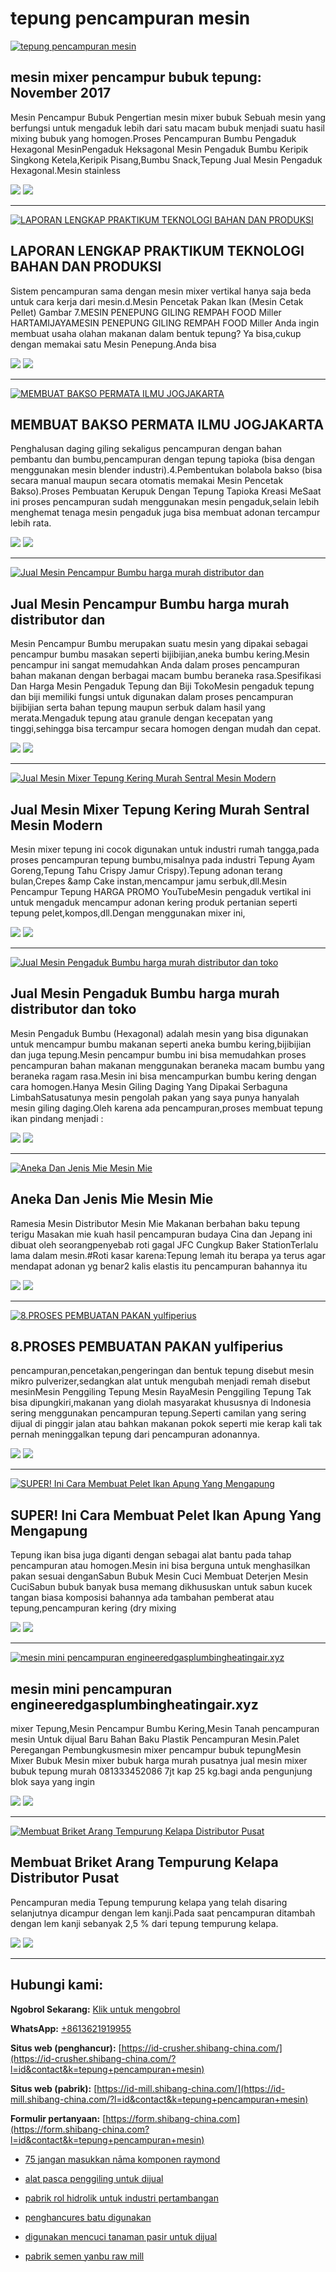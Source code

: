 # tepung pencampuran mesin

<a href="https://swt.shibang-china.com/?l=id&img&k=tepung+pencampuran+mesin" target="_blank">![tepung pencampuran mesin](http://static.shibang-china.com/all-800x300/445.jpg)</a>

## mesin mixer pencampur bubuk tepung: November 2017
Mesin Pencampur Bubuk Pengertian mesin mixer bubuk Sebuah mesin yang berfungsi untuk mengaduk lebih dari satu macam bubuk menjadi suatu hasil mixing bubuk yang homogen.Proses Pencampuran Bumbu Pengaduk Hexagonal MesinPengaduk Heksagonal Mesin Pengaduk Bumbu Keripik Singkong Ketela,Keripik Pisang,Bumbu Snack,Tepung Jual Mesin Pengaduk Hexagonal.Mesin stainless


<a href="https://whatsapp.shibangsoft.com/WhatsApp.php" target="_blank" title="WhatsApp">![](http://static.shibang-china.com/icon/whatsapp.png)</a> <a href="https://swt.shibang-china.com/?l=id&icon&k=tepung+pencampuran+mesin" target="_blank">![](http://static.shibang-china.com/icon/chat-id.png)</a>

---

<a href="https://swt.shibang-china.com/?l=id&img&k=tepung+pencampuran+mesin" target="_blank">![LAPORAN LENGKAP PRAKTIKUM TEKNOLOGI BAHAN DAN PRODUKSI](http://static.shibang-china.com/all-800x300/870.jpg)</a>

## LAPORAN LENGKAP PRAKTIKUM TEKNOLOGI BAHAN DAN PRODUKSI
Sistem pencampuran sama dengan mesin mixer vertikal hanya saja beda untuk cara kerja dari mesin.d.Mesin Pencetak Pakan Ikan (Mesin Cetak Pellet) Gambar 7.MESIN PENEPUNG GILING REMPAH FOOD Miller HARTAMIJAYAMESIN PENEPUNG GILING REMPAH FOOD Miller Anda ingin membuat usaha olahan makanan dalam bentuk tepung? Ya bisa,cukup dengan memakai satu Mesin Penepung.Anda bisa


<a href="https://whatsapp.shibangsoft.com/WhatsApp.php" target="_blank" title="WhatsApp">![](http://static.shibang-china.com/icon/whatsapp.png)</a> <a href="https://swt.shibang-china.com/?l=id&icon&k=tepung+pencampuran+mesin" target="_blank">![](http://static.shibang-china.com/icon/chat-id.png)</a>

---

<a href="https://swt.shibang-china.com/?l=id&img&k=tepung+pencampuran+mesin" target="_blank">![MEMBUAT BAKSO PERMATA ILMU JOGJAKARTA](http://static.shibang-china.com/all-800x300/600.jpg)</a>

## MEMBUAT BAKSO PERMATA ILMU JOGJAKARTA
Penghalusan daging giling sekaligus pencampuran dengan bahan pembantu dan bumbu,pencampuran dengan tepung tapioka (bisa dengan menggunakan mesin blender industri).4.Pembentukan bolabola bakso (bisa secara manual maupun secara otomatis memakai Mesin Pencetak Bakso).Proses Pembuatan Kerupuk Dengan Tepung Tapioka Kreasi MeSaat ini proses pencampuran sudah menggunakan mesin pengaduk,selain lebih menghemat tenaga mesin pengaduk juga bisa membuat adonan tercampur lebih rata.


<a href="https://whatsapp.shibangsoft.com/WhatsApp.php" target="_blank" title="WhatsApp">![](http://static.shibang-china.com/icon/whatsapp.png)</a> <a href="https://swt.shibang-china.com/?l=id&icon&k=tepung+pencampuran+mesin" target="_blank">![](http://static.shibang-china.com/icon/chat-id.png)</a>

---

<a href="https://swt.shibang-china.com/?l=id&img&k=tepung+pencampuran+mesin" target="_blank">![Jual Mesin Pencampur Bumbu harga murah distributor dan](http://static.shibang-china.com/all-800x300/1350.jpg)</a>

## Jual Mesin Pencampur Bumbu harga murah distributor dan
Mesin Pencampur Bumbu merupakan suatu mesin yang dipakai sebagai pencampur bumbu masakan seperti bijibijian,aneka bumbu kering.Mesin pencampur ini sangat memudahkan Anda dalam proses pencampuran bahan makanan dengan berbagai macam bumbu beraneka rasa.Spesifikasi Dan Harga Mesin Pengaduk Tepung dan Biji TokoMesin pengaduk tepung dan biji memiliki fungsi untuk digunakan dalam proses pencampuran bijibijian serta bahan tepung maupun serbuk dalam hasil yang merata.Mengaduk tepung atau granule dengan kecepatan yang tinggi,sehingga bisa tercampur secara homogen dengan mudah dan cepat.


<a href="https://whatsapp.shibangsoft.com/WhatsApp.php" target="_blank" title="WhatsApp">![](http://static.shibang-china.com/icon/whatsapp.png)</a> <a href="https://swt.shibang-china.com/?l=id&icon&k=tepung+pencampuran+mesin" target="_blank">![](http://static.shibang-china.com/icon/chat-id.png)</a>

---

<a href="https://swt.shibang-china.com/?l=id&img&k=tepung+pencampuran+mesin" target="_blank">![Jual Mesin Mixer Tepung Kering Murah Sentral Mesin Modern](http://static.shibang-china.com/all-800x300/1326.jpg)</a>

## Jual Mesin Mixer Tepung Kering Murah Sentral Mesin Modern
Mesin mixer tepung ini cocok digunakan untuk industri rumah tangga,pada proses pencampuran tepung bumbu,misalnya pada industri Tepung Ayam Goreng,Tepung Tahu Crispy Jamur Crispy).Tepung adonan terang bulan,Crepes &amp Cake instan,mencampur jamu serbuk,dll.Mesin Pencampur Tepung HARGA PROMO YouTubeMesin pengaduk vertikal ini untuk mengaduk mencampur adonan kering produk pertanian seperti tepung pelet,kompos,dll.Dengan menggunakan mixer ini,


<a href="https://whatsapp.shibangsoft.com/WhatsApp.php" target="_blank" title="WhatsApp">![](http://static.shibang-china.com/icon/whatsapp.png)</a> <a href="https://swt.shibang-china.com/?l=id&icon&k=tepung+pencampuran+mesin" target="_blank">![](http://static.shibang-china.com/icon/chat-id.png)</a>

---

<a href="https://swt.shibang-china.com/?l=id&img&k=tepung+pencampuran+mesin" target="_blank">![Jual Mesin Pengaduk Bumbu harga murah distributor dan toko](http://static.shibang-china.com/all-800x300/631.jpg)</a>

## Jual Mesin Pengaduk Bumbu harga murah distributor dan toko
Mesin Pengaduk Bumbu (Hexagonal) adalah mesin yang bisa digunakan untuk mencampur bumbu makanan seperti aneka bumbu kering,bijibijian dan juga tepung.Mesin pencampur bumbu ini bisa memudahkan proses pencampuran bahan makanan menggunakan beraneka macam bumbu yang beraneka ragam rasa.Mesin ini bisa mencampurkan bumbu kering dengan cara homogen.Hanya Mesin Giling Daging Yang Dipakai Serbaguna LimbahSatusatunya mesin pengolah pakan yang saya punya hanyalah mesin giling daging.Oleh karena ada pencampuran,proses membuat tepung ikan pindang menjadi :


<a href="https://whatsapp.shibangsoft.com/WhatsApp.php" target="_blank" title="WhatsApp">![](http://static.shibang-china.com/icon/whatsapp.png)</a> <a href="https://swt.shibang-china.com/?l=id&icon&k=tepung+pencampuran+mesin" target="_blank">![](http://static.shibang-china.com/icon/chat-id.png)</a>

---

<a href="https://swt.shibang-china.com/?l=id&img&k=tepung+pencampuran+mesin" target="_blank">![Aneka Dan Jenis Mie Mesin Mie](http://static.shibang-china.com/all-800x300/1175.jpg)</a>

## Aneka Dan Jenis Mie Mesin Mie
Ramesia Mesin Distributor Mesin Mie Makanan berbahan baku tepung terigu Masakan mie kuah hasil pencampuran budaya Cina dan Jepang ini dibuat oleh seorangpenyebab roti gagal JFC Cungkup Baker StationTerlalu lama dalam mesin.#Roti kasar karena:Tepung lemah itu berapa ya terus agar mendapat adonan yg benar2 kalis elastis itu pencampuran bahannya itu


<a href="https://whatsapp.shibangsoft.com/WhatsApp.php" target="_blank" title="WhatsApp">![](http://static.shibang-china.com/icon/whatsapp.png)</a> <a href="https://swt.shibang-china.com/?l=id&icon&k=tepung+pencampuran+mesin" target="_blank">![](http://static.shibang-china.com/icon/chat-id.png)</a>

---

<a href="https://swt.shibang-china.com/?l=id&img&k=tepung+pencampuran+mesin" target="_blank">![8.PROSES PEMBUATAN PAKAN yulfiperius](http://static.shibang-china.com/all-800x300/836.jpg)</a>

## 8.PROSES PEMBUATAN PAKAN yulfiperius
pencampuran,pencetakan,pengeringan dan bentuk tepung disebut mesin mikro pulverizer,sedangkan alat untuk mengubah menjadi remah disebut mesinMesin Penggiling Tepung Mesin RayaMesin Penggiling Tepung Tak bisa dipungkiri,makanan yang diolah masyarakat khususnya di Indonesia sering menggunakan pencampuran tepung.Seperti camilan yang sering dijual di pinggir jalan atau bahkan makanan pokok seperti mie kerap kali tak pernah meninggalkan tepung dari pencampuran adonannya.


<a href="https://whatsapp.shibangsoft.com/WhatsApp.php" target="_blank" title="WhatsApp">![](http://static.shibang-china.com/icon/whatsapp.png)</a> <a href="https://swt.shibang-china.com/?l=id&icon&k=tepung+pencampuran+mesin" target="_blank">![](http://static.shibang-china.com/icon/chat-id.png)</a>

---

<a href="https://swt.shibang-china.com/?l=id&img&k=tepung+pencampuran+mesin" target="_blank">![SUPER! Ini Cara Membuat Pelet Ikan Apung Yang Mengapung](http://static.shibang-china.com/all-800x300/1277.jpg)</a>

## SUPER! Ini Cara Membuat Pelet Ikan Apung Yang Mengapung
Tepung ikan bisa juga diganti dengan sebagai alat bantu pada tahap pencampuran atau homogen.Mesin ini bisa berguna untuk menghasilkan pakan sesuai denganSabun Bubuk Mesin Cuci Membuat Deterjen Mesin CuciSabun bubuk banyak busa memang dikhususkan untuk sabun kucek tangan biasa komposisi bahannya ada tambahan pemberat atau tepung,pencampuran kering (dry mixing


<a href="https://whatsapp.shibangsoft.com/WhatsApp.php" target="_blank" title="WhatsApp">![](http://static.shibang-china.com/icon/whatsapp.png)</a> <a href="https://swt.shibang-china.com/?l=id&icon&k=tepung+pencampuran+mesin" target="_blank">![](http://static.shibang-china.com/icon/chat-id.png)</a>

---

<a href="https://swt.shibang-china.com/?l=id&img&k=tepung+pencampuran+mesin" target="_blank">![mesin mini pencampuran engineeredgasplumbingheatingair.xyz](http://static.shibang-china.com/all-800x300/1504.jpg)</a>

## mesin mini pencampuran engineeredgasplumbingheatingair.xyz
mixer Tepung,Mesin Pencampur Bumbu Kering,Mesin Tanah pencampuran mesin Untuk dijual Baru Bahan Baku Plastik Pencampuran Mesin.Palet Peregangan Pembungkusmesin mixer pencampur bubuk tepungMesin Mixer Bubuk Mesin mixer bubuk harga murah pusatnya jual mesin mixer bubuk tepung murah 081333452086 7jt kap 25 kg.bagi anda pengunjung blok saya yang ingin


<a href="https://whatsapp.shibangsoft.com/WhatsApp.php" target="_blank" title="WhatsApp">![](http://static.shibang-china.com/icon/whatsapp.png)</a> <a href="https://swt.shibang-china.com/?l=id&icon&k=tepung+pencampuran+mesin" target="_blank">![](http://static.shibang-china.com/icon/chat-id.png)</a>

---

<a href="https://swt.shibang-china.com/?l=id&img&k=tepung+pencampuran+mesin" target="_blank">![Membuat Briket Arang Tempurung Kelapa Distributor Pusat](http://static.shibang-china.com/all-800x300/355.jpg)</a>

## Membuat Briket Arang Tempurung Kelapa Distributor Pusat
Pencampuran media Tepung tempurung kelapa yang telah disaring selanjutnya dicampur dengan lem kanji.Pada saat pencampuran ditambah dengan lem kanji sebanyak 2,5 % dari tepung tempurung kelapa.

<a href="https://whatsapp.shibangsoft.com/WhatsApp.php" target="_blank" title="WhatsApp">![](http://static.shibang-china.com/icon/whatsapp.png)</a> <a href="https://swt.shibang-china.com/?l=id&icon&k=tepung+pencampuran+mesin" target="_blank">![](http://static.shibang-china.com/icon/chat-id.png)</a>

---
## Hubungi kami:

**Ngobrol Sekarang:** [Klik untuk mengobrol](https://swt.shibang-china.com?l=id&contact&k=tepung+pencampuran+mesin)

**WhatsApp:**  [+8613621919955](https://whatsapp.shibangsoft.com/WhatsApp.php)

**Situs web (penghancur):** [https://id-crusher.shibang-china.com/](https://id-crusher.shibang-china.com/?l=id&contact&k=tepung+pencampuran+mesin)

**Situs web (pabrik):** [https://id-mill.shibang-china.com/](https://id-mill.shibang-china.com/?l=id&contact&k=tepung+pencampuran+mesin)

**Formulir pertanyaan:** [https://form.shibang-china.com](https://form.shibang-china.com?l=id&contact&k=tepung+pencampuran+mesin)

* [75 jangan masukkan nāma komponen raymond](../32/75%20jangan%20masukkan%20n%C4%81ma%20komponen%20raymond.md)

* [alat pasca penggiling untuk dijual](../35/alat%20pasca%20penggiling%20untuk%20dijual.md)

* [pabrik rol hidrolik untuk industri pertambangan](../32/pabrik%20rol%20hidrolik%20untuk%20industri%20pertambangan.md)

* [penghancures batu digunakan](../38/penghancures%20batu%20digunakan.md)

* [digunakan mencuci tanaman pasir untuk dijual](../40/digunakan%20mencuci%20tanaman%20pasir%20untuk%20dijual.md)

* [pabrik semen yanbu raw mill](../33/pabrik%20semen%20yanbu%20raw%20mill.md)